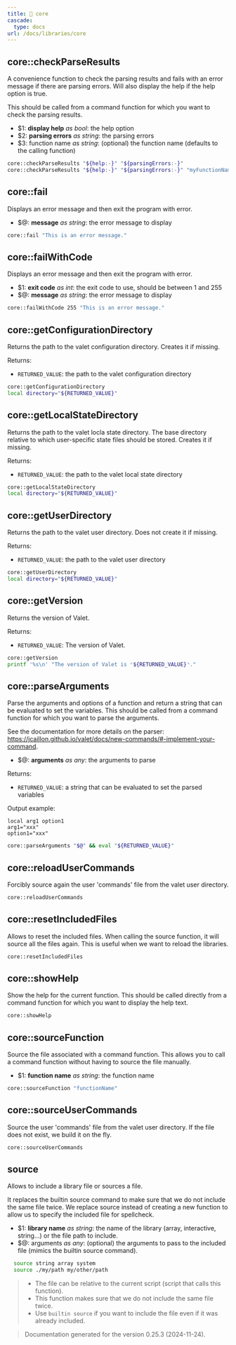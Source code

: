 ```yaml
---
title: 📂 core
cascade:
  type: docs
url: /docs/libraries/core
---
```


## core::checkParseResults

A convenience function to check the parsing results and fails with an error message if there are
parsing errors.
Will also display the help if the help option is true.

This should be called from a command function for which you want to check the parsing results.

- $1: **display help** _as bool_:
      the help option
- $2: **parsing errors** _as string_:
      the parsing errors
- $3: function name _as string_:
      (optional) the function name
      (defaults to the calling function)

```bash
core::checkParseResults "${help:-}" "${parsingErrors:-}"
core::checkParseResults "${help:-}" "${parsingErrors:-}" "myFunctionName"
```


## core::fail

Displays an error message and then exit the program with error.

- $@: **message** _as string_:
      the error message to display

```bash
core::fail "This is an error message."
```


## core::failWithCode

Displays an error message and then exit the program with error.

- $1: **exit code** _as int_:
      the exit code to use, should be between 1 and 255
- $@: **message** _as string_:
      the error message to display

```bash
core::failWithCode 255 "This is an error message."
```


## core::getConfigurationDirectory

Returns the path to the valet configuration directory.
Creates it if missing.

Returns:

- `RETURNED_VALUE`: the path to the valet configuration directory

```bash
core::getConfigurationDirectory
local directory="${RETURNED_VALUE}"
```


## core::getLocalStateDirectory

Returns the path to the valet locla state directory.
The base directory relative to which user-specific state files should be stored.
Creates it if missing.

Returns:

- `RETURNED_VALUE`: the path to the valet local state directory

```bash
core::getLocalStateDirectory
local directory="${RETURNED_VALUE}"
```


## core::getUserDirectory

Returns the path to the valet user directory.
Does not create it if missing.

Returns:

- `RETURNED_VALUE`: the path to the valet user directory

```bash
core::getUserDirectory
local directory="${RETURNED_VALUE}"
```


## core::getVersion

Returns the version of Valet.

Returns:

- `RETURNED_VALUE`: The version of Valet.

```bash
core::getVersion
printf '%s\n' "The version of Valet is ⌜${RETURNED_VALUE}⌝."
```


## core::parseArguments

Parse the arguments and options of a function and return a string that can be evaluated to set the variables.
This should be called from a command function for which you want to parse the arguments.

See the documentation for more details on the parser: <https://jcaillon.github.io/valet/docs/new-commands/#-implement-your-command>.


- $@: **arguments** _as any_:
      the arguments to parse

Returns:

- `RETURNED_VALUE`: a string that can be evaluated to set the parsed variables

Output example:

```
local arg1 option1
arg1="xxx"
option1="xxx"
```

```bash
core::parseArguments "$@" && eval "${RETURNED_VALUE}"
```


## core::reloadUserCommands

Forcibly source again the user 'commands' file from the valet user directory.

```bash
core::reloadUserCommands
```


## core::resetIncludedFiles

Allows to reset the included files.
When calling the source function, it will source all the files again.
This is useful when we want to reload the libraries.

```bash
core::resetIncludedFiles
```


## core::showHelp

Show the help for the current function.
This should be called directly from a command function for which you want to display the help text.

```bash
core::showHelp
```


## core::sourceFunction

Source the file associated with a command function.
This allows you to call a command function without having to source the file manually.

- $1: **function name** _as string_:
      the function name

```bash
core::sourceFunction "functionName"
```


## core::sourceUserCommands

Source the user 'commands' file from the valet user directory.
If the file does not exist, we build it on the fly.

```bash
core::sourceUserCommands
```


## source

Allows to include a library file or sources a file.

It replaces the builtin source command to make sure that we do not include the same file twice.
We replace source instead of creating a new function to allow us to
specify the included file for spellcheck.

- $1: **library name** _as string_:
      the name of the library (array, interactive, string...) or the file path to include.
- $@: arguments _as any_:
      (optional) the arguments to pass to the included file (mimics the builtin source command).

```bash
  source string array system
  source ./my/path my/other/path
```

> - The file can be relative to the current script (script that calls this function).
> - This function makes sure that we do not include the same file twice.
> - Use `builtin source` if you want to include the file even if it was already included.




> Documentation generated for the version 0.25.3 (2024-11-24).

